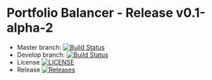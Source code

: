 # Portfolio Balancer - Release v0.1-alpha-2
* Master branch: [![Build Status](https://travis-ci.org/benhasselgren/portfolio-balancer.svg?branch=master)](https://travis-ci.org/benhasselgren/portfolio-balancer)
* Develop branch: [![Build Status](https://travis-ci.org/benhasselgren/portfolio-balancer.svg?branch=develop)](https://travis-ci.org/benhasselgren/portfolio-balancer)
* License [![LICENSE](https://img.shields.io/github/license/benhasselgren/portfolio-balancer.svg?style=flat-square)](https://github.com/benhasselgren/portfolio-balancer/blob/master/LICENSE)
* Release [![Releases](https://img.shields.io/github/release/benhasselgren/portfolio-balancer/all.svg?style=flat-square)](https://github.com/benhasselgren/portfolio-balancer/releases)